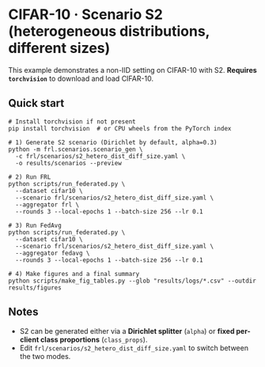 # CIFAR-10 · Scenario S2 (heterogeneous distributions, different sizes)

This example demonstrates a non-IID setting on CIFAR-10 with S2.
**Requires `torchvision`** to download and load CIFAR-10.

## Quick start

    # Install torchvision if not present
    pip install torchvision  # or CPU wheels from the PyTorch index

    # 1) Generate S2 scenario (Dirichlet by default, alpha=0.3)
    python -m frl.scenarios.scenario_gen \
      -c frl/scenarios/s2_hetero_dist_diff_size.yaml \
      -o results/scenarios --preview

    # 2) Run FRL
    python scripts/run_federated.py \
      --dataset cifar10 \
      --scenario frl/scenarios/s2_hetero_dist_diff_size.yaml \
      --aggregator frl \
      --rounds 3 --local-epochs 1 --batch-size 256 --lr 0.1

    # 3) Run FedAvg
    python scripts/run_federated.py \
      --dataset cifar10 \
      --scenario frl/scenarios/s2_hetero_dist_diff_size.yaml \
      --aggregator fedavg \
      --rounds 3 --local-epochs 1 --batch-size 256 --lr 0.1

    # 4) Make figures and a final summary
    python scripts/make_fig_tables.py --glob "results/logs/*.csv" --outdir results/figures

## Notes

- S2 can be generated either via a **Dirichlet splitter** (`alpha`) or **fixed per-client class proportions** (`class_props`).
- Edit `frl/scenarios/s2_hetero_dist_diff_size.yaml` to switch between the two modes.
